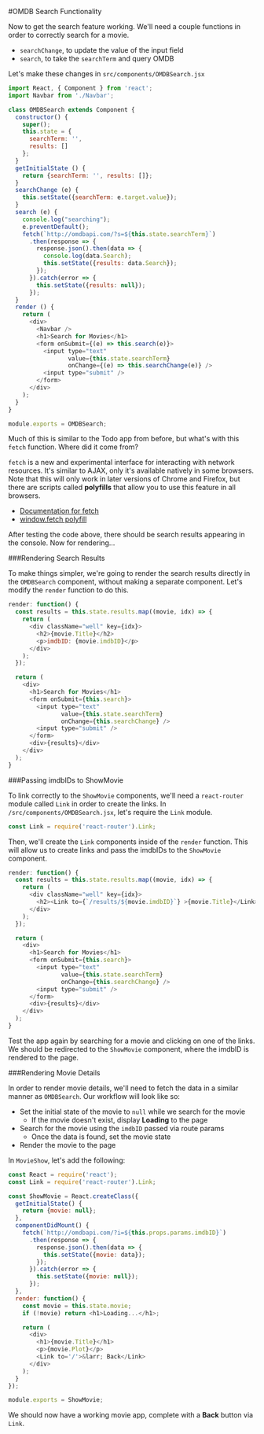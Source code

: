 #OMDB Search Functionality

Now to get the search feature working. We'll need a couple functions in order to correctly search for a movie.

* `searchChange`, to update the value of the input field
* `search`, to take the `searchTerm` and query OMDB

Let's make these changes in `src/components/OMDBSearch.jsx`

```js
import React, { Component } from 'react';
import Navbar from './Navbar';

class OMDBSearch extends Component {
  constructor() {
    super();
    this.state = {
      searchTerm: '',
      results: []
    };
  }
  getInitialState () {
    return {searchTerm: '', results: []};
  }
  searchChange (e) {
    this.setState({searchTerm: e.target.value});
  }
  search (e) {
    console.log("searching");
    e.preventDefault();
    fetch(`http://omdbapi.com/?s=${this.state.searchTerm}`)
      .then(response => {
        response.json().then(data => {
          console.log(data.Search);
          this.setState({results: data.Search});
        });
      }).catch(error => {
        this.setState({results: null});
      });
  }
  render () {
    return (
      <div>
        <Navbar />
        <h1>Search for Movies</h1>
        <form onSubmit={(e) => this.search(e)}>
          <input type="text"
                 value={this.state.searchTerm}
                 onChange={(e) => this.searchChange(e)} />
          <input type="submit" />
        </form>
      </div>
    );
  }
}

module.exports = OMDBSearch;
```

Much of this is similar to the Todo app from before, but what's with this `fetch` function. Where did it come from?

`fetch` is a new and experimental interface for interacting with network resources. It's similar to AJAX, only it's available natively in some browsers. Note that this will only work in later versions of Chrome and Firefox, but there are scripts called **polyfills** that allow you to use this feature in all browsers.

* [Documentation for fetch](https://developer.mozilla.org/en-US/docs/Web/API/Fetch_API)
* [window.fetch polyfill](https://github.com/github/fetch)

After testing the code above, there should be search results appearing in the console. Now for rendering...

###Rendering Search Results

To make things simpler, we're going to render the search results directly in the `OMDBSearch` component, without making a separate component. Let's modify the `render` function to do this.

```js
render: function() {
  const results = this.state.results.map((movie, idx) => {
    return (
      <div className="well" key={idx}>
        <h2>{movie.Title}</h2>
        <p>imdbID: {movie.imdbID}</p>
      </div>
    );
  });

  return (
    <div>
      <h1>Search for Movies</h1>
      <form onSubmit={this.search}>
        <input type="text"
               value={this.state.searchTerm}
               onChange={this.searchChange} />
        <input type="submit" />
      </form>
      <div>{results}</div>
    </div>
  );
}
```

###Passing imdbIDs to ShowMovie

To link correctly to the `ShowMovie` components, we'll need a `react-router` module called `Link` in order to create the links. In `/src/components/OMDBSearch.jsx`, let's require the `Link` module.

```js
const Link = require('react-router').Link;
```

Then, we'll create the `Link` components inside of the `render` function. This will allow us to create links and pass the imdbIDs to the `ShowMovie` component.

```js
render: function() {
  const results = this.state.results.map((movie, idx) => {
    return (
      <div className="well" key={idx}>
        <h2><Link to={`/results/${movie.imdbID}`} >{movie.Title}</Link></h2>
      </div>
    );
  });

  return (
    <div>
      <h1>Search for Movies</h1>
      <form onSubmit={this.search}>
        <input type="text"
               value={this.state.searchTerm}
               onChange={this.searchChange} />
        <input type="submit" />
      </form>
      <div>{results}</div>
    </div>
  );
}
```

Test the app again by searching for a movie and clicking on one of the links. We should be redirected to the `ShowMovie` component, where the imdbID is rendered to the page.

###Rendering Movie Details

In order to render movie details, we'll need to fetch the data in a similar manner as `OMDBSearch`. Our workflow will look like so:

* Set the initial state of the movie to `null` while we search for the movie
  * If the movie doesn't exist, display **Loading** to the page
* Search for the movie using the `imdbID` passed via route params
  * Once the data is found, set the movie state
* Render the movie to the page

In `MovieShow`, let's add the following:

```js
const React = require('react');
const Link = require('react-router').Link;

const ShowMovie = React.createClass({
  getInitialState() {
    return {movie: null};
  },
  componentDidMount() {
    fetch(`http://omdbapi.com/?i=${this.props.params.imdbID}`)
      .then(response => {
        response.json().then(data => {
          this.setState({movie: data});
        });
      }).catch(error => {
        this.setState({movie: null});
      });
  },
  render: function() {
    const movie = this.state.movie;
    if (!movie) return <h1>Loading...</h1>;

    return (
      <div>
        <h1>{movie.Title}</h1>
        <p>{movie.Plot}</p>
        <Link to='/'>&larr; Back</Link>
      </div>
    );
  }
});

module.exports = ShowMovie;
```

We should now have a working movie app, complete with a **Back** button via `Link`.
